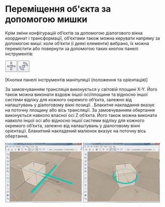 # Переміщення об'єкта за допомогою мишки #
Крім зміни конфігурацій об’єктів за допомогою діалогового вікна координат і трансформації, об’єктами також можна керувати напряму за допомогою миші: коли об’єкти (і деякі елементи) вибрано, їх можна перемістити або повернути за допомогою таких кнопок панелі інструментів:

![objectMovement1_(1)](objectMovement1_(1).jpg)

[Кнопки панелі інструментів маніпуляції (положення та орієнтація)]

За замовчуванням трансляція виконується у світовій площині X-Y. Його також можна виконати вздовж іншої осі/площини та відносно іншої системи відліку для кожного окремого об’єкта, залежно від налаштувань у діалоговому вікні позиції  . Блакитне накладання вказує на поточну площину або вісь трансляції.
За замовчуванням обертання виконується навколо власної осі Z об’єкта. Його також можна виконати навколо іншої осі або відносно іншої системи відліку для кожного окремого об’єкта, залежно від налаштувань у діалоговому вікні орієнтації. Блакитний накладений малюнок вказує на поточну вісь обертання.

![objectMovement2](objectMovement2.jpg)
